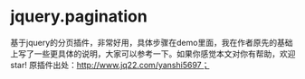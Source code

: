 # jquery.pagination
基于jquery的分页插件，非常好用，具体步骤在demo里面，我在作者原先的基础上写了一些更具体的说明，大家可以参考一下。如果你感觉本文对你有帮助，欢迎star!
原插件出处：http://www.jq22.com/yanshi5697；
